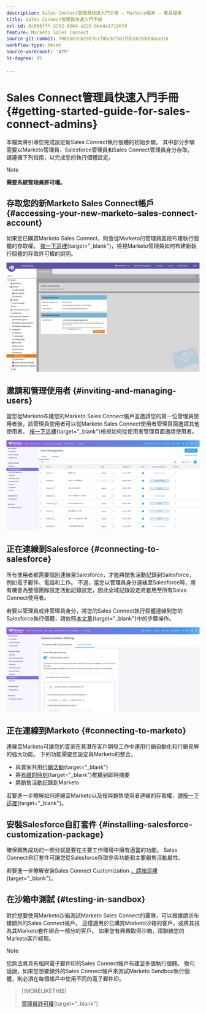 ```yaml
---
description: Sales Connect管理員快速入門手冊 — Marketo檔案 — 產品檔案
title: Sales Connect管理員快速入門手冊
exl-id: 8c866fff-3252-4564-a229-bbe4e17190fd
feature: Marketo Sales Connect
source-git-commit: 7005be3c62987e1f8beb7301fbb28293d96aad18
workflow-type: tm+mt
source-wordcount: '479'
ht-degree: 0%

---
```


# Sales Connect管理員快速入門手冊 {#getting-started-guide-for-sales-connect-admins}

本檔案將引導您完成設定新Sales Connect執行個體的初始步驟。 其中部分步驟需要以Marketo管理員、Salesforce管理員和Sales Connect管理員身分存取。 請遵循下列指南，以完成您的執行個體設定。

>[!NOTE]
>
>**需要系統管理員許可權。**

## 存取您的新Marketo Sales Connect帳戶 {#accessing-your-new-marketo-sales-connect-account}

如果您已購買Marketo Sales Connect，則會從Marketo的管理員區段布建執行個體的存取權。 [按一下這裡](/help/marketo/product-docs/marketo-sales-connect/getting-started/accessing-your-new-sales-connect-instance.md){target="_blank"}，檢視Marketo管理員如何布建新執行個體的存取許可權的說明。

![](assets/getting-started-guide-for-sales-connect-admins-1.png)

## 邀請和管理使用者 {#inviting-and-managing-users}

當您從Marketo布建您的Marketo Sales Connect帳戶並邀請您的第一位管理員使用者後，該管理員使用者可以從Marketo Sales Connect使用者管理頁面邀請其他使用者。 [按一下這裡](/help/marketo/product-docs/marketo-sales-connect/admin/invite-users.md){target="_blank"}檢視如何從使用者管理頁面邀請使用者。

![](assets/getting-started-guide-for-sales-connect-admins-2.png)

## 正在連線到Salesforce {#connecting-to-salesforce}

所有使用者都需要個別連線至Salesforce，才能將銷售活動記錄到Salesforce，例如電子郵件、電話和工作。 不過，當您以管理員身分連線至Salesforce時，將有機會為整個團隊設定活動記錄設定，因此全域記錄設定將套用至所有Sales Connect使用者。

若要以管理員或非管理員身分，將您的Sales Connect執行個體連線到您的Salesforce執行個體，請依照[本文章](/help/marketo/product-docs/marketo-sales-connect/crm/salesforce-integration/connect-your-sales-connect-account-to-salesforce.md){target="_blank"}中的步驟操作。

![](assets/getting-started-guide-for-sales-connect-admins-3.png)

## 正在連線到Marketo {#connecting-to-marketo}

連線至Marketo可讓您的賣家在其潛在客戶開發工作中運用行銷自動化和行銷見解的強大功能。 下列功能需要您設定與Marketo的整合。

* 與賣家共用[行銷活動](/help/marketo/product-docs/marketo-sales-connect/marketo/make-a-campaign-visible-to-sales-connect-users.md){target="_blank"}
* 將[有趣的時刻](/help/marketo/product-docs/marketo-sales-connect/marketo/interesting-moments-in-sales-connect.md){target="_blank"}推播到即時摘要
* 將銷售活動記錄到Marketo

若要進一步瞭解如何連線至Marketo以及授與銷售使用者連線的存取權，[請按一下這裡](/help/marketo/product-docs/marketo-sales-connect/marketo/set-up-your-marketo-connection.md){target="_blank"}。

## 安裝Salesforce自訂套件 {#installing-salesforce-customization-package}

確保銷售成功的一部分就是要在主要工作環境中擁有適當的功能。 Sales Connect自訂套件可讓您從Salesforce存取參與功能和主要銷售活動屬性。

若要進一步瞭解安裝Sales Connect Customization [，請按這裡](/help/marketo/product-docs/marketo-sales-connect/crm/salesforce-customization/sales-connect-customizations-for-crm.md){target="_blank"}。

## 在沙箱中測試 {#testing-in-sandbox}

對於想要使用Marketo沙箱測試Marketo Sales Connect的團隊，可以根據請求布建額外的Sales Connect帳戶。 這僅適用於已購買Marketo沙箱的客戶，或將其視為其Marketo套件組合一部分的客戶。 如果您有興趣取得沙箱，請聯絡您的Marketo客戶經理。

>[!NOTE]
>
>您無法將具有相同電子郵件ID的Sales Connect帳戶布建至多個執行個體。 換句話說，如果您想要額外的Sales Connect帳戶來測試Marketo Sandbox執行個體，則必須在每個帳戶中使用不同的電子郵件ID。

>[!MORELIKETHIS]
>
>[管理員許可權](/help/marketo/product-docs/marketo-sales-connect/admin/user-access-details.md){target="_blank"}
